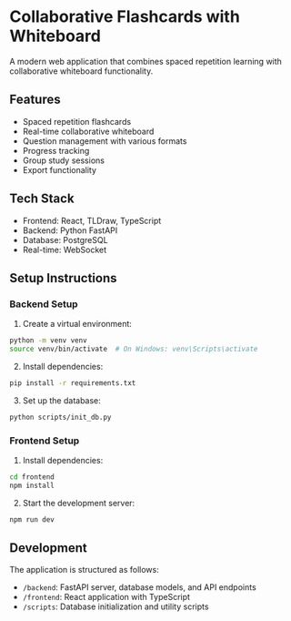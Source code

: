 # Collaborative Flashcards with Whiteboard

A modern web application that combines spaced repetition learning with collaborative whiteboard functionality.

## Features

- Spaced repetition flashcards
- Real-time collaborative whiteboard
- Question management with various formats
- Progress tracking
- Group study sessions
- Export functionality

## Tech Stack

- Frontend: React, TLDraw, TypeScript
- Backend: Python FastAPI
- Database: PostgreSQL
- Real-time: WebSocket

## Setup Instructions

### Backend Setup

1. Create a virtual environment:
```bash
python -m venv venv
source venv/bin/activate  # On Windows: venv\Scripts\activate
```

2. Install dependencies:
```bash
pip install -r requirements.txt
```

3. Set up the database:
```bash
python scripts/init_db.py
```

### Frontend Setup

1. Install dependencies:
```bash
cd frontend
npm install
```

2. Start the development server:
```bash
npm run dev
```

## Development

The application is structured as follows:

- `/backend`: FastAPI server, database models, and API endpoints
- `/frontend`: React application with TypeScript
- `/scripts`: Database initialization and utility scripts
